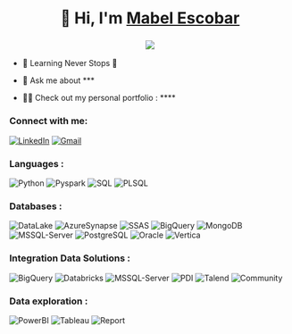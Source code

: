 <h1 align="center">👋 Hi, I'm <a href=" " target="_blank"> Mabel Escobar</a></h1>
<h3 align="center"> <img src="https://readme-typing-svg.herokuapp.com/?lines=Full+Stack+Data" /> </h3>

- 🌱 Learning Never Stops 🚀

- 💬 Ask me about ***

- 👨‍💻 Check out my personal portfolio : ****

<h3 align="left">Connect with me:</h3>
<div align="left">
  <a href="https://www.linkedin.com/in/yury-mabel-escobar-lombana/"><img alt="LinkedIn" src="https://img.shields.io/badge/linkedin-%230077B5.svg?style=flat-square&logo=linkedin&logoColor=white"/></a>
  <a href="mailto:yuryescobar@gmail.com"><img alt="Gmail" src="https://img.shields.io/badge/Gmail-D14836?style=flat-square&logo=gmail&logoColor=white"/></a>
</div>
<h3 align="left">Languages :</h3>
<div align="left">
  <img alt="Python" src="https://img.shields.io/badge/python-%2314354C.svg?style=flat-square&logo=python&logoColor=white"/>
  <img alt="Pyspark" src="https://img.shields.io/badge/pyspark-%2314354C.svg?style=flat-square&logo=py&logoColor=white"/>
  <img alt="SQL" src="https://img.shields.io/badge/SQL-%23323330.svg?style=flat-square&logo=javascript&logoColor=%23F7DF1E"/> 
  <img alt="PLSQL" src="https://img.shields.io/badge/PL/SQL-%23323330.svg?style=flat-square&logo=0&logoColor=white"/>
   </div>
<h3 align="left">Databases :</h3>
<div align="left">
   <img alt="DataLake" src ="https://img.shields.io/badge/Azure DataLake Storage-%2307405e.svg?style=flat-square&logo=sqlite&logoColor=white"/>
  <img alt="AzureSynapse" src ="https://img.shields.io/badge/Azure Synapse-316192?style=flat-square&logo=postgresql&logoColor=white"/>
      <img alt="SSAS" src="https://img.shields.io/badge/Analysis Services -%2300f.svg?style=flat-square&logo=mysql&logoColor=white"/>
  <img alt="BigQuery" src ="https://img.shields.io/badge/BigQuery-316192?style=flat-square&logo=postgresql&logoColor=white"/>
  <img alt="MongoDB" src ="https://img.shields.io/badge/MongoDB-4EA94B?style=flat-square&logo=mongodb&logoColor=white"/>
  <img alt="MSSQL-Server" src ="https://img.shields.io/badge/SQL Server-%2307405e.svg?style=flat-square&logo=sqlite&logoColor=white"/>
  <img alt="PostgreSQL" src ="https://img.shields.io/badge/PostgreSQL-316192?style=flat-square&logo=postgresql&logoColor=white"/>
  <img alt="Oracle" src="https://img.shields.io/badge/Oracle-%2300f.svg?style=flat-square&logo=mysql&logoColor=white"/>
    <img alt="Vertica" src="https://img.shields.io/badge/Vertica-%2300f.svg?style=flat-square&logo=mysql&logoColor=white"/>
</div>
 <h3 align="left">Integration Data Solutions :</h3>
<div align="left">
  <img alt="BigQuery" src ="https://img.shields.io/badge/Azure Data Factory-316192?style=flat-square&logo=postgresql&logoColor=white"/>
  <img alt="Databricks" src="https://img.shields.io/badge/Databricks-%2300f.svg?style=flat-square&logo=mysql&logoColor=white"/>
  <img alt="MSSQL-Server" src ="https://img.shields.io/badge/SSIS-%2307405e.svg?style=flat-square&logo=sqlite&logoColor=white"/>
  <img alt="PDI" src ="https://img.shields.io/badge/Pentaho PDI-316192?style=flat-square&logo=postgresql&logoColor=white"/>
  <img alt="Talend" src ="https://img.shields.io/badge/Talend-4EA94B?style=flat-square&logo=mongodb&logoColor=white"/>
  <img alt="Community" src ="https://img.shields.io/badge/Pentaho Community-316192?style=flat-square&logo=postgresql&logoColor=white"/>
</div>
</div>
 <h3 align="left">Data exploration :</h3>
<div align="left">
  <img alt="PowerBI" src ="https://img.shields.io/badge/PowerBI-316192?style=flat-square&logo=postgresql&logoColor=white"/>
  <img alt="Tableau" src="https://img.shields.io/badge/Tableau-%2300f.svg?style=flat-square&logo=mysql&logoColor=white"/>
  <img alt="Report" src ="https://img.shields.io/badge/SQL Server Reporting-%2307405e.svg?style=flat-square&logo=sqlite&logoColor=white"/>
</div>
